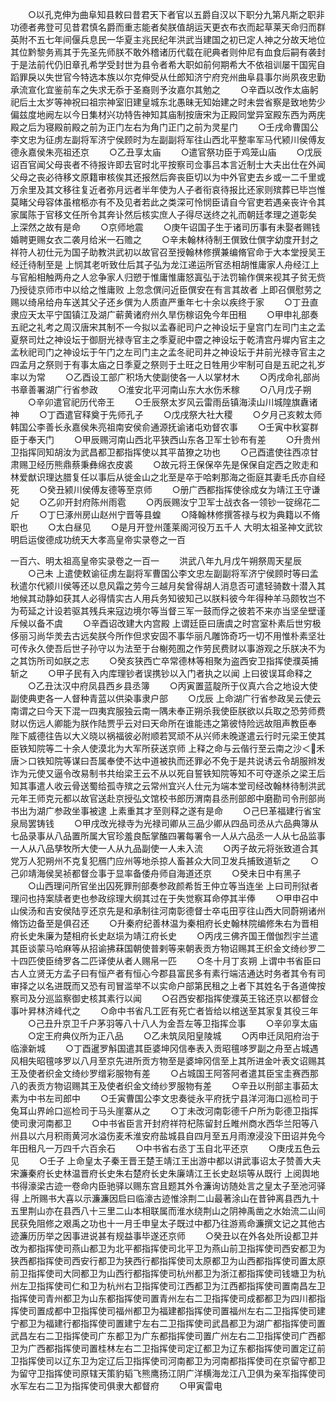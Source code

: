 <!-- { "loadSidebar": true } -->
　　○以孔克伸为曲阜知县敕曰昔君天下者官以五爵自汉以下职分九第凡斯之职非功德者弗登可见昔君慎名爵而重志能者矣朕值胡运天更衣布衣而起草莱天命归而群英附不五七年间偃兵息民一华夏主兆民纪年洪武当建国之初已定人神之分故天地位其位黔黎务焉其于先圣先师朕不敢外稽诸历代载在祀典者则仲尼有血食后嗣有袭封于是法前代仍旧章孔希学受封世为县令者希大职如前何期希大不依祖训屡干国宪自蹈罪戾以失世官今特选本族以尔克伸受从仕郎知济宁府兖州曲阜县事尔尚夙夜忠勤承流宣化宜鉴前车之失求无忝于圣裔则予汝嘉尔其勉之
　　○辛酉以改作太庙躬祀后土太岁等神祝曰祖宗神室旧建皇城东北愚昧无知始建之时未尝省察是致地势少偏兹度地阙左以今日集材兴功特告神知其庙制按唐宋为正殿同堂异室殿东西为两庑殿之后为寝殿前殿之前为正门左右为角门正门之前为灵星门
　　○壬戌命曹国公李文忠为征虏左副将军济宁侯顾时为左副副将军往山西北平整率军马代颍川侯傅友德永嘉侯朱亮祖还京
　　○乙丑享太庙
　　○遣官祭功臣于鸡笼山庙
　　○戊辰诏百官闻父母丧者不待报许即去官时北平按察司佥事吕本言近制士大夫出仕在外闻父母之丧必待移文原籍审核俟其还报然后奔丧臣切以为中外官吏去乡或一二千里或万余里及其文移往复近者弥月远者半年使为人子者衔哀待报比还家则殡葬已毕岂惟莫睹父母容体虽棺柩亦有不及见者若此之类深可怜悯臣请自今官吏若遇亲丧许令其家属陈于官移文任所令其奔讣然后核实庶人子得尽送终之礼而朝廷孝理之道彰矣  上深然之故有是命
　　○京师地震
　　○庚午诏国子生于诸司历事有未娶者赐钱婚聘更赐女衣二袭月给米一石赡之
　　○辛未翰林待制王僎致仕僎字幼度开封之祥符人初仕元为国子助教洪武初以故官召至授翰林修撰兼编脩官命于大本堂授吴王经迁待制至是  上悯其老听致仕后其子弘为龙江递运所官丞相胡惟庸家人舟经江上与官船相触两舟之人忿争家人归愬于惟庸惟庸怒寘弘于法罚输作僎来视其子贫无赀乃授徒京师市中以给之惟庸败  上忽念僎问近臣僎安在有言其故者  上即召僎慰劳之赐以绮帛给舟车送其父子还乡僎为人质直严重年七十余以疾终于家
　　○丁丑直隶应天太平宁国镇江及湖广蕲黄诸府州久旱伤稼诏免今年田租
　　○甲申礼部奏五祀之礼考之周汉唐宋其制不一今拟以孟春祀司户之神设坛于皇宫门左司门主之孟夏祭司灶之神设坛于御厨光禄寺官主之季夏祀中霤之神设坛于乾清宫丹墀内官主之孟秋祀司门之神设坛于午门之左司门主之孟冬祀司井之神设坛于井前光禄寺官主之四孟月之祭则于有事太庙之日季夏之祭则于土旺之日牲用少牢制可自是五祀之礼岁率以为常
　　○乙酉设工部广积场大使副使各一人以掌材木
　　○丙戌命礼部尚书章善署湖广行省参政
　　○淮安北平河南山东大水伤禾稼
　　○八月戊子朔
　　○辛卯遣官祀历代帝王
　　○壬辰祭太岁风云雷雨岳镇海渎山川城隍旗纛诸神
　　○丁酉遣官释奠于先师孔子
　　○戊戌祭大社大稷
　　○夕月己亥敕太师韩国公李善长永嘉侯朱亮祖南安侯俞通源抚谕诸屯劝督农事
　　○壬寅中秋宴群臣于奉天门
　　○甲辰赐河南山西北平狭西山东各卫军士钞布有差
　　○升贵州卫指挥同知胡汝为武昌都卫都指挥使以其平苗獠之功也
　　○己酉遣使往西凉甘肃赐卫经历熊鼎蔡秉彝绵衣皮裘
　　○故元将王保保卒先是保保自定西之败走和林爱猷识理达腊复任以事后从徙金山之北至是卒于哈剌那海之衙庭其妻毛氏亦自经死
　　○癸丑颍川侯傅友德等至京师
　　○册广西都指挥使徐成女为靖江王守谦妃
　　○乙卯开封府陈州雨雹
　　○丙辰赐汝宁卫军士战衣各一领钞一锭绵花二斤
　　○丁巳涿州房山赵州宁晋等县蝗
　　○降翰林修撰答禄与权为典籍以不脩职也
　　○太白昼见
　　○是月开登州蓬莱阁河役万五千人
大明太祖圣神文武钦明启运俊德成功统天大孝高皇帝实录卷之一百


一百六、明太祖高皇帝实录卷之一百一
　　洪武八年九月戊午朔祭周天星辰
　　○己未  上遣使敕谕征虏左副将军曹国公李文忠左副副将军济宁侯顾时等曰孟秋遣尔代颍川侯等还以息风霜之劳今三越月矣曾得胡人消息否可遣轻骑数十潜入其地候其动静如获其人必得情实古人用兵务知彼知己以朕料彼今年得种羊马颇牧岂不为苟延之计设若驱其残兵来寇边境尔等当督三军一鼓而俘之彼若不来亦当坚垒壁谨斥候以备不虞
　　○辛酉诏改建大内宫殿  上谓廷臣曰唐虞之时宫室朴素后世穷极侈丽习尚华羙去古远矣朕今所作但求安固不事华丽凡雕饰奇巧一切不用惟朴素坚壮可传永久使吾后世子孙守以为法至于台榭苑囿之作劳民费财以事游观之乐朕决不为之其饬所司如朕之志
　　○癸亥狭西亡卒常德林等相聚为盗西安卫指挥使濮英捕斩之
　　○甲子民有入内库理钞者误携钞以入门者执之以闻  上曰彼误耳命释之
　　○乙丑汰汉中府凤县西乡县丞簿
　　○丙寅置蓝靛所于仪真六合之地设大使副使典吏各一人督种青蓝以供染事隶户部
　　○戊辰  上命湖广行省参政吴云使云南谓之曰今天下混一四夷宾服独云南一隅未奉正朔杀我使臣朕欲以兵取之恐劳师费财以伤远人卿能为朕作陆贾乎云对曰天命所在谁能违之第彼恃险远故阻声教臣奉  陛下威德往告以大义晓以祸福彼必附顺若冥顽不从兴师未晚遂遣云行时元梁王使其臣铁知院等二十余人使漠北为大军所获送京师  上释之命与云偕行至云南之沙＜禾唐＞口铁知院等谋曰吾属奉使不达中道被执而还罪必不免于是共说诱云令胡服辫发诈为元使又逼令改易制书共绐梁王云不从以死自誓铁知院等知不可夺遂杀之梁王后知其事遣人收云骨送蜀给孤寺殡之云常州宜兴人仕元为端本堂司经改翰林待制洪武元年王师克元都以故官送赴京授弘文馆校书郎历渭南县丞刑部郎中磨勘司令刑部尚书出为湖广参政坐事被逮  上素重其才至则释之遂有是命
　　○己巳革福建行省宝泉局罢铸钱
　　○甲戌改光禄寺为光禄司卿从三品少卿从四品司丞从六品典簿从七品录事从八品置所属大官珍羞良酝掌醢四署每署令一人从六品丞一人从七品监事一人从八品孳牧所大使一人从九品副使一人未入流
　　○丙子故元将张致道合其党万人犯朔州不克复犯鴈门应州等地杀掠人畜甚众大同卫发兵捕致道斩之
　　○己卯靖海侯吴祯都督佥事于显率备倭舟师自海道还京
　　○癸未日中有黑子
　　○山西理问所官坐出囚死罪刑部奏参政颜希哲王仲立等当连坐  上曰司刑狱者理问也持案牍者吏也参政综理大纲其过在于失觉察耳命停其半俸
　　○甲申召中山侯汤和吉安侯陆亨还京先是和承制往河南彰德督士卒屯田亨往山西大同蔚朔诸州脩饬边备至是俱召还
　　○升秦府纪善林温为秦相府长史翰林院编修朱右为晋相府长史朱廉为楚相府长史赵埙为靖江府长史
　　○丙戌三佛齐国王僧伽烈宇兰遣其臣谈蒙马哈麻等从招谕拂菻国朝使普剌等来朝表贡方物诏赐其王织金文绮纱罗二十四匹使臣绮罗各二匹译使从者人赐帛一匹
　　○冬十月丁亥朔  上谓中书省臣曰古人立贤无方孟子曰有恒产者有恒心今郡县富民多有素行端洁通达时务者其令有司审择之以名进既而又恐有司冒滥举不以实命户部第民租之上者下其姓名于各道俾按察司及分巡监察御史核其素行以闻
　　○召西安都指挥使濮英王铭还京以都督佥事叶昇林济峰代之
　　○命中书省凡工匠有死亡者皆给以棺送至其家复其役三年
　　○己丑升京卫千户茅羽等八十八人为金吾左等卫指挥佥事
　　○辛卯享太庙
　　○定王府典仪所为正八品
　　○乙未筑凤阳皇陵城
　　○丙申迁凤阳府治于临濠新城
　　○丁酉暹罗斛国遣其臣婆坤冈信奉表入贡昭氊哆罗副之舟至占城遇风相失昭氊哆罗以八月至京先进所贡方物至是婆坤冈信至上其所进金叶表文诏赐其王及使者织金文绮纱罗缯彩服物有差
　　○占城国王阿答阿者遣其臣宝圭赛西那八的表贡方物诏赐其王及使者织金文绮纱罗服物有差
　　○辛丑以刑部主事茹太素为中书左司郎中
　　○壬寅曹国公李文忠奏徙永平府抚宁县洋河海口巡检司于兔耳山界岭口巡检司于马头崖寨从之
　　○丁未改河南彰德千户所为彰德卫指挥使司隶河南都卫
　　○中书省臣言开封府祥符杞陈留封丘睢州商水西华兰阳等八州县以六月积雨黄河水溢伤麦禾淮安府盐城县自四月至五月雨潦浸没下田诏并免今年田租凡一万四千六百余石
　　○中书省右丞丁玉自北平还京
　　○庚戌五色云见
　　○壬子  上命皇太子秦王晋王楚王靖江王出游中都以讲武事诏太子赞善大夫宋濂秦府长史林温晋府长史朱右楚府长史朱廉靖江王长史赵埙等从既行  上阅舆地书得濠梁古迹一卷命内臣驰驿以赐东宫且题其外令濂询访随处言之皇太子至池河驿得  上所赐书大喜以示濂濂因启曰临濠古迹惟涂荆二山最著涂山在昔钟离县西九十五里荆山亦在县西八十三里二山本相联属而淮水绕荆山之阴神禹凿之水始流二山间民获免阻修之艰禹之功也十一月壬申皇太子既过中都乃往游焉命濂撰文记之其他古迹濂历历举之因事进说甚有规益事毕遂还京师
　　○癸丑以在外各处所设都卫并改为都指挥使司燕山都卫为北平都指挥使司北平卫为燕山前卫指挥使司西安都卫为狭西都指挥使司西安行都卫为狭西行都指挥使司太原都卫为山西都指挥使司置太原前卫指挥使司大同都卫为山西行都指挥使司杭州都卫为浙江都指挥使司钱塘卫为杭州左卫指挥使司仁和卫为杭州右卫指挥使司江西都卫为江西都指挥使司置南昌左卫指挥使司青州都卫为山东都指挥使司置青州左右二卫指挥使司成都都卫为四川都指挥使司置成都中卫指挥使司福州都卫为福建都指挥使司置福州左右二卫指挥使司建宁都卫为福建行都指挥使司置建宁左右二卫指挥使司武昌都卫为湖广都指挥使司置武昌左右二卫指挥使司广东都卫为广东都指挥使司置广州左右二卫指挥使司广西都卫为广西都指挥使司置桂林左右二卫指挥使司定辽都卫为辽东都指挥使司置定辽前卫指挥使司以辽东卫为定辽后卫指挥使司河南都卫为河南都指挥使司在京留守都卫为留守卫指挥使司原辖天策豹韬飞熊鹰扬江阴广洋横海龙江八卫俱为亲军指挥使司水军左右二卫为指挥使司俱隶大都督府
　　○甲寅雷电
